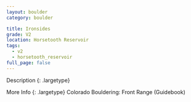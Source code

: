 ```yaml
---
layout: boulder
category: boulder

title: Ironsides
grade: V2
location: Horsetooth Reservoir
tags:
  - v2
  - horsetooth_reservoir
full_page: false
---
```


Description
{: .largetype}


More Info
{: .largetype}
Colorado Bouldering: Front Range (Guidebook)
